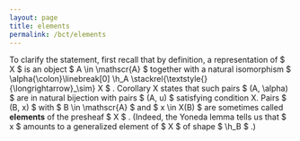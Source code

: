 ```yaml
---
layout: page
title: elements
permalink: /bct/elements
---
```

To clarify the statement, first recall that by definition, a representation of $ X $ is an object $ A \in \mathscr{A} $ together with a natural isomorphism $ \alpha{\colon}\linebreak[0] \h_A \stackrel{\textstyle{}{\longrightarrow}_\sim} X $ . Corollary X states that such pairs $ (A, \alpha) $ are in natural bijection with pairs $ (A, u) $ satisfying condition X. Pairs $ (B, x) $ with $ B \in \mathscr{A} $ and $ x \in X(B) $ are sometimes called **elements** of the presheaf $ X $ . (Indeed, the Yoneda lemma tells us that $ x $ amounts to a generalized element of $ X $ of shape $ \h_B $ .)

